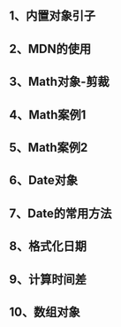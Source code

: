 ## 1、内置对象引子
## 2、MDN的使用
## 3、Math对象-剪裁
## 4、Math案例1
## 5、Math案例2
## 6、Date对象
## 7、Date的常用方法
## 8、格式化日期
## 9、计算时间差
## 10、数组对象